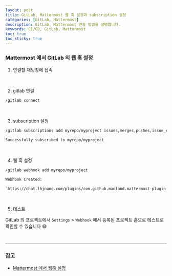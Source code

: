```yaml
---
layout: post
title: GitLab, Mattermost 웹 훅 설정과 subscription 설정
categories: [GitLab, Mattermost]
description: GitLab, Mattermost 연동 방법을 설명합니다. 
keywords: CI/CD, GitLab, Mattermost
toc: true
toc_sticky: true
---
```


### Mattermost 에서 GitLab 의 웹 훅 설정

1. 연결할 채팅창에 접속

<br>

2. gitlab 연결

```bash
/gitlab connect
```

<br>

3. subscription 설정

```bash
/gitlab subscriptions add myrepo/myproject issues,merges,pushes,issue_comments,merge_request_comments,pipeline,tag,pull_reviews

Successfully subscribed to myrepo/myproject
```

<br>

4. 웹 훅 설정

```bash
/gitlab webhook add myrepo/myproject

Webhook Created:

`https://chat.lhjnano.com/plugins/com.github.manland.mattermost-plugin-gitlab/webhook`
```

<br>

5. 테스트

GitLab 의 프로젝트에서 `Settings` > `Webhook` 에서 등록된 프로젝트 홈으로 테스트로 확인할 수 있습니다 :smile:

<br>


---

### 참고 

* [Mattermost 에서 웹훅 설정](https://github.com/mattermost/mattermost-plugin-gitlab)

